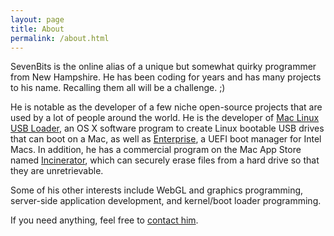 ```yaml
---
layout: page
title: About
permalink: /about.html
---
```


SevenBits is the online alias of a unique but somewhat quirky programmer from New Hampshire. He has been coding for years and has many projects to his name. Recalling them all will be a challenge. ;)

He is notable as the developer of a few niche open-source projects that are used by a lot of people around the world. He is the developer of [Mac Linux USB Loader](https://sevenbits.github.io/Mac-Linux-USB-Loader/), an OS X software program to create Linux bootable USB drives that can boot on a Mac, as well as [Enterprise](https://sevenbits.github.io/Enterprise/), a UEFI boot manager for Intel Macs. In addition, he has a commercial program on the Mac App Store named [Incinerator](http://incinerator.sevenbits.tk), which can securely erase files from a hard drive so that they are unretrievable.

Some of his other interests include WebGL and graphics programming, server-side application development, and kernel/boot loader programming.

If you need anything, feel free to [contact him](/contact.html).